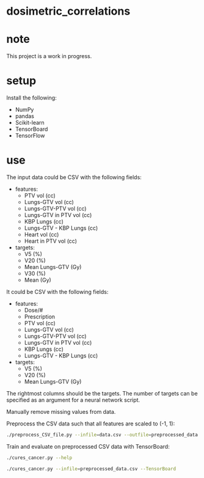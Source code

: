 # dosimetric_correlations

# note

This project is a work in progress.

# setup

Install the following:

- NumPy
- pandas
- Scikit-learn
- TensorBoard
- TensorFlow

# use

The input data could be CSV with the following fields:

- features:
    - PTV vol (cc)
    - Lungs-GTV vol (cc)
    - Lungs-GTV-PTV vol (cc)
    - Lungs-GTV in PTV vol (cc)
    - KBP Lungs (cc)
    - Lungs-GTV - KBP Lungs (cc)
    - Heart vol (cc)
    - Heart in PTV vol (cc)
- targets:
    - V5 (%)
    - V20 (%)
    - Mean Lungs-GTV (Gy)
    - V30 (%)
    - Mean (Gy)

It could be CSV with the following fields:

- features:
    - Dose/#
    - Prescription
    - PTV vol (cc)
    - Lungs-GTV vol (cc)
    - Lungs-GTV-PTV vol (cc)
    - Lungs-GTV in PTV vol (cc)
    - KBP Lungs (cc)
    - Lungs-GTV - KBP Lungs (cc)
- targets:
    - V5 (%)
    - V20 (%)
    - Mean Lungs-GTV (Gy)

The rightmost columns should be the targets. The number of targets can be specified as an argument for a neural network script.

Manually remove missing values from data.

Preprocess the CSV data such that all features are scaled to (-1, 1):

```Bash
./preprocess_CSV_file.py --infile=data.csv --outfile=preprocessed_data.csv
```

Train and evaluate on preprocessed CSV data with TensorBoard:

```Bash
./cures_cancer.py --help

./cures_cancer.py --infile=preprocessed_data.csv --TensorBoard
```
